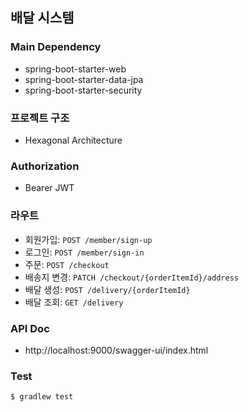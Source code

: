 ## 배달 시스템

### Main Dependency
- spring-boot-starter-web
- spring-boot-starter-data-jpa
- spring-boot-starter-security

### 프로젝트 구조
- Hexagonal Architecture

### Authorization
- Bearer JWT

### 라우트
- 회원가입: `POST /member/sign-up`
- 로그인: `POST /member/sign-in`
- 주문: `POST /checkout`
- 배송지 변경: `PATCH /checkout/{orderItemId}/address`
- 배달 생성: `POST /delivery/{orderItemId}`
- 배달 조회: `GET /delivery`

### API Doc
- http://localhost:9000/swagger-ui/index.html

### Test
```
$ gradlew test
```

